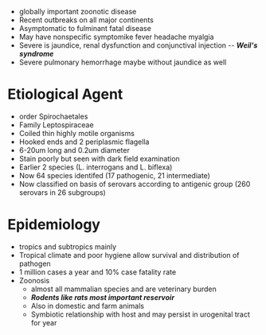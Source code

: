 - globally important zoonotic disease
- Recent outbreaks on all major continents
- Asymptomatic to fulminant fatal disease 
- May have nonspecific symptomike fever headache myalgia
- Severe is jaundice, renal dysfunction and conjunctival injection -- ***Weil's syndrome***
- Severe pulmonary hemorrhage maybe without jaundice as well
# Etiological Agent 
- order Spirochaetales 
- Family Leptospiraceae 
- Coiled thin highly motile organisms 
- Hooked ends and 2 periplasmic flagella 
- 6-20um long and 0.2um diameter
- Stain poorly but seen with dark field examination
- Earlier 2 species (L. interrogans and L. biflexa)
- Now 64 species identifed (17 pathogenic, 21 intermediate)
- Now classified on basis of serovars according to antigenic group (260 serovars in 26 subgroups)
# Epidemiology
- tropics and subtropics mainly 
- Tropical climate and poor hygiene allow survival and distribution of pathogen 
- 1 million cases a year and 10% case fatality rate 
- Zoonosis
    - almost all mammalian species and are veterinary burden 
    - ***Rodents like rats most important reservoir***
    - Also in domestic and farm animals 
    - Symbiotic relationship with host and may persist in urogenital tract for year 